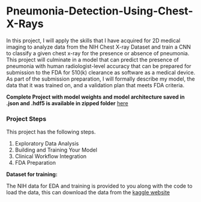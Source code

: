 # Pneumonia-Detection-Using-Chest-X-Rays
In this project, I will apply the skills that I have acquired for 2D medical imaging to analyze data from the NIH Chest X-ray Dataset and train a CNN to classify a given chest x-ray for the presence or absence of pneumonia. This project will culminate in a model that can predict the presence of pneumonia with human radiologist-level accuracy that can be prepared for submission to the FDA for 510(k) clearance as software as a medical device. As part of the submission preparation, I will formally describe my model, the data that it was trained on, and a validation plan that meets FDA criteria.

**Complete Project with model weights and model architecture saved in .json and .hdf5 is available in zipped folder** [here](https://drive.google.com/file/d/1qKJzhoVx3IvhJRBqTLYddRjawPTTISmm/view?usp=sharing)

### Project Steps
This project has the following steps.

1. Exploratory Data Analysis
2. Building and Training Your Model
3. Clinical Workflow Integration
4. FDA Preparation

**Dataset for training:**

The NIH data for EDA and training is provided to you along with the code to load the data, this can download the data from the [kaggle website](https://www.kaggle.com/nih-chest-xrays/data)
